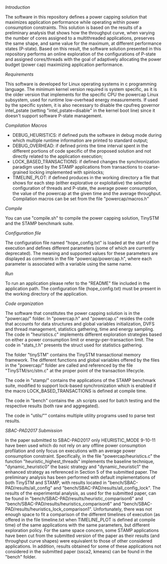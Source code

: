 *Introduction*

The software in this repository defines a power capping solution that maximizes application performance while operating within power consumption constraints. This solution is based on the results of a preliminary analysis that shows how the throughput curve, when varying the number of cores assigned to a multithreaded applications, preserves the same shape, and same value for the maximum, at different performance states (P-state). Based on this result, the software solution presented in this repository performs an online exploration of the configurations of P-state and assigned cores/threads with the goal of adaptively allocating the power budget (power cap) maximizing application performance.

*Requirements*

This software is developed for Linux operating systems in c programming language. The minimum kernel version required is system specific, as it is the older version that implements for the specific CPU the powercap Linux subsystem, used for runtime low-overhead energy measurements. If used by the specific system, it is also necessary to disable the cpufreq governor intel_pstate (setting "intel_pstate=disable" in the kernel boot line) since it doesn't support software P-state management. 

*Compilation Macros*

- DEBUG_HEURISTICS: if defined puts the software in debug mode during which multiple runtime information are printed to standard output;
- DEBUG_OVERHEAD: if defined prints the time interval spent in the different portions of code specific of the proposed solution and not directly related to the application execution;
- LOCK_BASED_TRANSACTIONS: if defined changes the synchronization paradigm used by the STAMP applications from transactions to coarse-grained locking implemented with spinlocks; 
- TIMELINE_PLOT: if defined produces in the working directory a file that shows for each step (either explorative or exploitative) the selected configuration of threads and P-state, the average power consumption, the value of the powercap at the given time and the average throughput. 
Compilation macros can be set from the file "powercap/macros.h"

*Compile*

You can use "compile.sh" to compile the power capping solution, TinySTM and the STAMP benchmark suite. 

*Configuration file*

The configuration file named "hope_config.txt" is loaded at the start of the execution and defines different parameters (some of which are currently deprecated). The meaning and supported values for these parameters are displayed as comments in the file "powercap/powercap.h", where each parameter is associated with a variable using the same name.

*Run*

To run an application please refer to the "README" file included in the application path. The configuration file (hope_config.txt) must be present in the working directory of the application.

*Code organization*

The software that constitutes the power capping solution is in the "powercap/" folder. In "powercap.h" and "powercap.c" resides the code that accounts for data structures and global variables initialization, DVFS and thread management, statistics gathering, time and energy sampling. The code in "heuristics.c" implements different exploration strategies based on either a power consumption limit or energy-per-transaction limit. 
The code in "stats_t.h" presents the struct used for statistics gathering. 

The folder "tinySTM" contains the TinySTM transactional memory framework. The different functions and global variables offered by the files in the "powercap/" folder are called and referenced by the file "TinySTM/src/stm.c" at the proper point of the transaction lifecycle. 

The code in "stamp/" contains the applications of the STAMP benchmark suite, modified to support lock-based synchronization which is enabled if the macro LOCK_BASED_TRANSACTIONS is defined at compile time. 

The code in "bench" contains the .sh scripts used for batch testing and the respective results (both raw and aggregated). 

The code in "utils/"" contains multiple utility programs used to parse test results. 

*SBAC-PAD2017 Submission*

In the paper submitted to SBAC-PAD2017 only HEURISTIC_MODE 9-10-11 have been used which do not rely on any offline power consumption profilation and only focus on executions with an average power consumption constraint. Specifically, in the file "powercap/heuristics.c" the function "heuristic_highest_threads" implements the baseline technique, "dynamic_heuristic0" the basic strategy and "dynamic_heuristic1" the enhanced strategy as referenced in Section 5 of the submitted paper. The preliminary analysis has been performed with default implementations of both TinySTM and STAMP, with results located in "bench/SBAC-PAD/results/all_config" and "bench/SBAC-PAD/results/all_config_lock". The results of the experimental analysis, as used for the submitted paper, can be found in "bench/SBAC-PAD/results/heuristic_comparison6" and "bench/SBAC-PAD/results/heuristics_comparison6" and "bench/SBAC-PAD/results/heuristics_lock_comparison1". Unfortunately, there was not enough space to fit a comparison of the different timelines of execution (as offered in the file timeline.txt when TIMELINE_PLOT is defined at compile time) of the same applications with the same parameters, but different exploration policy. For the same space concern, some STAMP applications have been cut from the submitted version of the paper as their results (and throughput curve shapes) were equivalent to those of other considered applications. In addition, results obtained for some of these applications not considered in the submitted paper (ssca2, kmeans) can be found in the "bench\" folder.
